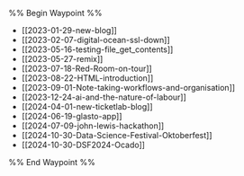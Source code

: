 %% Begin Waypoint %%
- [[2023-01-29-new-blog]]
- [[2023-02-07-digital-ocean-ssl-down]]
- [[2023-05-16-testing-file_get_contents]]
- [[2023-05-27-remix]]
- [[2023-07-18-Red-Room-on-tour]]
- [[2023-08-22-HTML-introduction]]
- [[2023-09-01-Note-taking-workflows-and-organisation]]
- [[2023-12-24-ai-and-the-nature-of-labour]]
- [[2024-04-01-new-ticketlab-blog]]
- [[2024-06-19-glasto-app]]
- [[2024-07-09-john-lewis-hackathon]]
- [[2024-10-30-Data-Science-Festival-Oktoberfest]]
- [[2024-10-30-DSF2024-Ocado]]

%% End Waypoint %%